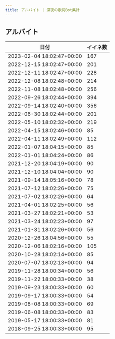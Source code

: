 ```yaml
---
title: アルバイト | 深夜の歌詞Bot集計
---
```

## アルバイト

|日付|イイネ数|
|-|-|
|2023-02-04 18:02:47+00:00|167|
|2022-12-15 18:02:47+00:00|201|
|2022-12-11 18:02:47+00:00|228|
|2022-12-08 18:02:48+00:00|214|
|2022-11-08 18:02:48+00:00|256|
|2022-09-26 18:02:44+00:00|394|
|2022-09-14 18:02:40+00:00|356|
|2022-06-30 18:02:44+00:00|201|
|2022-05-10 18:02:32+00:00|219|
|2022-04-15 18:02:46+00:00|85|
|2022-04-11 18:02:49+00:00|112|
|2022-01-07 18:04:15+00:00|85|
|2022-01-01 18:04:24+00:00|86|
|2021-12-20 18:04:19+00:00|90|
|2021-12-10 18:04:04+00:00|90|
|2021-09-14 18:05:16+00:00|78|
|2021-07-12 18:02:26+00:00|75|
|2021-07-02 18:02:26+00:00|64|
|2021-04-01 18:02:25+00:00|56|
|2021-03-27 18:02:21+00:00|53|
|2021-03-24 18:02:23+00:00|97|
|2021-01-31 18:02:26+00:00|56|
|2020-12-26 18:04:56+00:00|55|
|2020-12-06 18:02:16+00:00|105|
|2020-10-28 18:02:14+00:00|85|
|2020-07-07 18:02:13+00:00|94|
|2019-11-28 18:00:34+00:00|56|
|2019-11-22 18:00:33+00:00|38|
|2019-09-23 18:00:33+00:00|60|
|2019-09-17 18:00:33+00:00|54|
|2019-08-08 18:00:33+00:00|69|
|2019-06-08 18:00:33+00:00|83|
|2019-05-17 18:00:33+00:00|81|
|2018-09-25 18:00:33+00:00|95|
